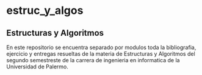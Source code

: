 # estruc_y_algos

## Estructuras y Algoritmos

En este repositorio se encuentra separado por modulos toda la bibliografia, ejercicio y entregas resueltas de la materia de Estructuras y Algoritmos del segundo semestreste de la carrera de ingenieria en informatica de la Universidad de Palermo.


